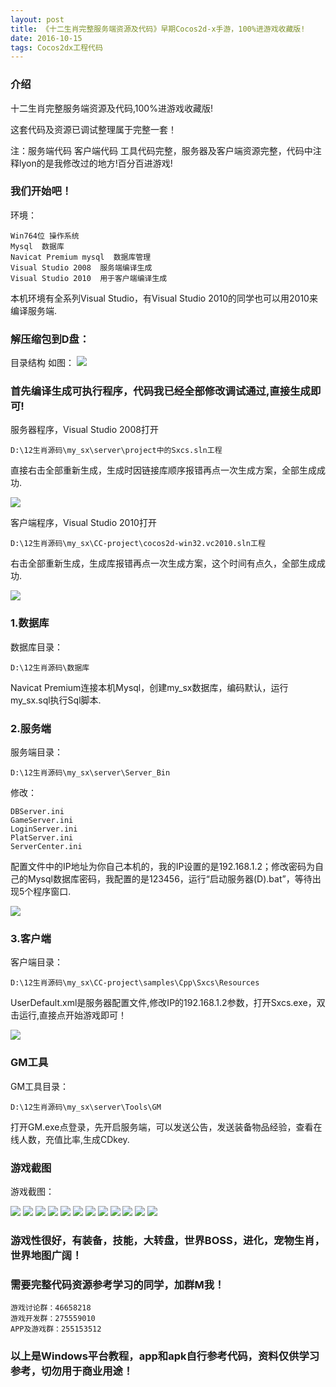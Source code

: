 ```yaml
---
layout: post
title: 《十二生肖完整服务端资源及代码》早期Cocos2d-x手游，100%进游戏收藏版!
date: 2016-10-15 
tags: Cocos2dx工程代码  
---
```


### 介绍


  十二生肖完整服务端资源及代码,100%进游戏收藏版!

这套代码及资源已调试整理属于完整一套！

注：服务端代码 客户端代码 工具代码完整，服务器及客户端资源完整，代码中注释lyon的是我修改过的地方!百分百进游戏!


### 我们开始吧！

环境：
``` 
Win764位 操作系统
Mysql  数据库
Navicat Premium mysql  数据库管理
Visual Studio 2008  服务端编译生成
Visual Studio 2010  用于客户端编译生成
``` 

本机环境有全系列Visual Studio，有Visual Studio 2010的同学也可以用2010来编译服务端.

### 解压缩包到D盘：

目录结构 如图：
![](/images/posts/shengxiao/sx0.png)

### 首先编译生成可执行程序，代码我已经全部修改调试通过,直接生成即可!

服务器程序，Visual Studio 2008打开

``` 
D:\12生肖源码\my_sx\server\project中的Sxcs.sln工程
``` 

直接右击全部重新生成，生成时因链接库顺序报错再点一次生成方案，全部生成成功.

![](/images/posts/shengxiao/sx1.png)

客户端程序，Visual Studio 2010打开

``` 
D:\12生肖源码\my_sx\CC-project\cocos2d-win32.vc2010.sln工程
``` 

右击全部重新生成，生成库报错再点一次生成方案，这个时间有点久，全部生成成功.

![](/images/posts/shengxiao/sx2.png)

### 1.数据库

数据库目录：

``` 
D:\12生肖源码\数据库
``` 

Navicat Premium连接本机Mysql，创建my_sx数据库，编码默认，运行my_sx.sql执行Sql脚本.

### 2.服务端

服务端目录：

``` 
D:\12生肖源码\my_sx\server\Server_Bin
``` 

修改：

``` 
DBServer.ini 
GameServer.ini 
LoginServer.ini 
PlatServer.ini 
ServerCenter.ini
``` 

配置文件中的IP地址为你自己本机的，我的IP设置的是192.168.1.2；修改密码为自己的Mysql数据库密码，我配置的是123456，运行“启动服务器(D).bat”，等待出现5个程序窗口.

![](/images/posts/shengxiao/sx3.png)

### 3.客户端 

客户端目录：

``` 
D:\12生肖源码\my_sx\CC-project\samples\Cpp\Sxcs\Resources
``` 

UserDefault.xml是服务器配置文件,修改IP的<serverIp>192.168.1.2</serverIp>参数，打开Sxcs.exe，双击运行,直接点开始游戏即可！

![](/images/posts/shengxiao/sx4.png)

### GM工具

GM工具目录：

``` 
D:\12生肖源码\my_sx\server\Tools\GM
``` 

打开GM.exe点登录，先开启服务端，可以发送公告，发送装备物品经验，查看在线人数，充值比率,生成CDkey.

### 游戏截图

游戏截图：

![](/images/posts/shengxiao/sx5.png)
![](/images/posts/shengxiao/sx6.png)
![](/images/posts/shengxiao/sx7.png)
![](/images/posts/shengxiao/sx8.png)
![](/images/posts/shengxiao/sx9.png)
![](/images/posts/shengxiao/sx11.png)
![](/images/posts/shengxiao/sx12.png)
![](/images/posts/shengxiao/sx13.png)
![](/images/posts/shengxiao/sx14.png)
![](/images/posts/shengxiao/sx15.png)
![](/images/posts/shengxiao/sx16.png)
![](/images/posts/shengxiao/sx17.png)

### 游戏性很好，有装备，技能，大转盘，世界BOSS，进化，宠物生肖，世界地图广阔！

### 需要完整代码资源参考学习的同学，加群M我！

``` 
游戏讨论群：46658218
游戏开发群：275559010
APP及游戏群：255153512
``` 

### 以上是Windows平台教程，app和apk自行参考代码，资料仅供学习参考，切勿用于商业用途！